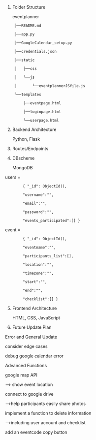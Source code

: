 1. Folder Structure

   eventplanner

        ├──README.md 

        ├──app.py 

        ├──GoogleCalendar_setup.py 

        ├──credentials.json 

        ├──static

        │   ├──css

        │   └──js

        │       └──eventplannerJSfile.js

        └──templates 

            ├──eventpage.html

            ├──loginpage.html 

            └──userpage.html


3. Backend Architecture

    Python, Flask


4. Routes/Endpoints


5. DBscheme

    MongoDB


users = 

            { "_id": ObjectId(), 

            "username":"", 
            
            "email":"", 
            
            "password":"", 
            
            "events_participated":[] } 



event = 

            { "_id": ObjectId(), 

            "eventname":"", 
            
            "participants_list":[], 
            
            "location":"", 
            
            "timezone":"", 
            
            "start":"", 
            
            "end":"", 
            
            "checklist":[] }



5. Frontend Architecture

    HTML, CSS, JavaScript



6. Future Update Plan

Error and General Update

consider edge cases

debug google calendar error


Advanced Functions

google map API

--> show event location

connect to google drive 

-->help participants easily share photos

implement a function to delete information

-->including user account and checklist

add an eventcode copy button
